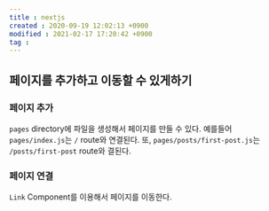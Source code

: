 ```yaml
---
title : nextjs
created : 2020-09-19 12:02:13 +0900
modified : 2021-02-17 17:20:42 +0900
tag : 
---
```

## 페이지를 추가하고 이동할 수 있게하기
### 페이지 추가

`pages` directory에 파일을 생성해서 페이지를 만들 수 있다. 예를들어 `pages/index.js`는 `/` route와 연결된다. 또, `pages/posts/first-post.js`는 `/posts/first-post` route와 결된다.

### 페이지 연결

`Link` Component를 이용해서 페이지를 이동한다.
